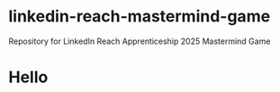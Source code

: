 # linkedin-reach-mastermind-game
Repository for LinkedIn Reach Apprenticeship 2025 Mastermind Game 

# Hello